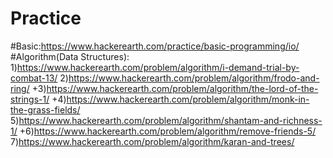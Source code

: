 # Practice
#Basic:https://www.hackerearth.com/practice/basic-programming/io/
#Algorithm(Data Structures):
 1)https://www.hackerearth.com/problem/algorithm/i-demand-trial-by-combat-13/
 2)https://www.hackerearth.com/problem/algorithm/frodo-and-ring/
+3)https://www.hackerearth.com/problem/algorithm/the-lord-of-the-strings-1/
+4)https://www.hackerearth.com/problem/algorithm/monk-in-the-grass-fields/
 5)https://www.hackerearth.com/problem/algorithm/shantam-and-richness-1/
+6)https://www.hackerearth.com/problem/algorithm/remove-friends-5/
 7)https://www.hackerearth.com/problem/algorithm/karan-and-trees/


